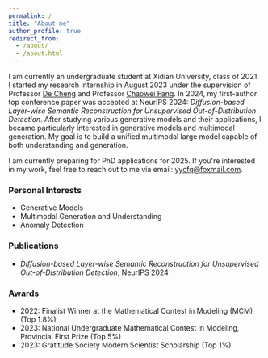```yaml
---
permalink: /
title: "About me"
author_profile: true
redirect_from: 
  - /about/
  - /about.html
---
```


I am currently an undergraduate student at Xidian University, class of 2021. I started my research internship in August 2023 under the supervision of Professor [De Cheng](https://web.xidian.edu.cn/dcheng/index.html) and Professor [Chaowei Fang](https://faculty.xidian.edu.cn/FANGCHAOWEI/zh_CN/index.htm). 
In 2024, my first-author top conference paper was accepted at NeurIPS 2024: *Diffusion-based Layer-wise Semantic Reconstruction for Unsupervised Out-of-Distribution Detection*. After studying various generative models and their applications, I became particularly interested in generative models and multimodal generation. My goal is to build a unified multimodal large model capable of both understanding and generation. 

I am currently preparing for PhD applications for 2025. If you're interested in my work, feel free to reach out to me via email: yycfq@foxmail.com.

### Personal Interests
- Generative Models
- Multimodal Generation and Understanding
- Anomaly Detection

### Publications
- *Diffusion-based Layer-wise Semantic Reconstruction for Unsupervised Out-of-Distribution Detection*, NeurIPS 2024

### Awards
- 2022: Finalist Winner at the Mathematical Contest in Modeling (MCM) (Top 1.8%)
- 2023: National Undergraduate Mathematical Contest in Modeling, Provincial First Prize (Top 5%)
- 2023: Gratitude Society Modern Scientist Scholarship (Top 1%)
